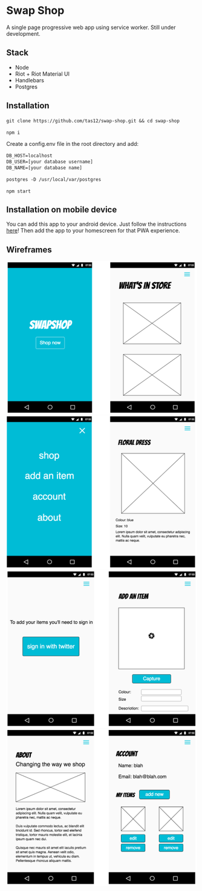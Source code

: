 # Swap Shop

A single page progressive web app using service worker. Still under development.

## Stack

+ Node
+ Riot + Riot Material UI
+ Handlebars
+ Postgres

## Installation

`git clone https://github.com/tas12/swap-shop.git && cd swap-shop`

`npm i`

Create a config.env file in the root directory and add:
```
DB_HOST=localhost
DB_USER=[your database username]
DB_NAME=[your database name]
```

`postgres -D /usr/local/var/postgres`

`npm start`

## Installation on mobile device

You can add this app to your android device. Just follow the instructions [here](https://developers.google.com/web/tools/chrome-devtools/remote-debugging/)! Then add the app to your homescreen for that PWA experience.


## Wireframes

![](wireframes/wireframes-1.png)
![](wireframes/wireframes-2.png)
![](wireframes/wireframes-3.png)
![](wireframes/wireframes-4.png)

